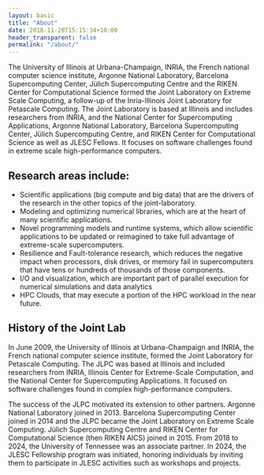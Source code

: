 ```yaml
---
layout: basic
title: "About"
date: 2018-11-28T15:15:34+10:00
header_transparent: false
permalink: "/about/"
---
```


The University of Illinois at Urbana-Champaign, INRIA, the French national computer science institute, Argonne National Laboratory, Barcelona Supercomputing Center, Jülich Supercomputing Centre and the RIKEN Center for Computational Science formed the Joint Laboratory on Extreme Scale Computing, a follow-up of the Inria-Illinois Joint Laboratory for Petascale Computing. The Joint Laboratory is based at Illinois and includes researchers from INRIA, and the National Center for Supercomputing Applications, Argonne National Laboratory, Barcelona Supercomputing Center, Jülich Supercomputing Centre, and RIKEN Center for Computational Science as well as JLESC Fellows. It focuses on software challenges found in extreme scale high-performance computers.

## Research areas include:

* Scientific applications (big compute and big data) that are the drivers of the research in the other topics of the joint-laboratory.
* Modeling and optimizing numerical libraries, which are at the heart of many scientific applications.
* Novel programming models and runtime systems, which allow scientific applications to be updated or reimagined
to take full advantage of extreme-scale supercomputers.
* Resilience and Fault-tolerance research, which reduces the negative impact when processors,
disk drives, or memory fail in supercomputers that have tens or hundreds of thousands of those components.
* I/O and visualization, which are important part of parallel execution for numerical simulations and data analytics
* HPC Clouds, that may execute a portion of the HPC workload in the near future.

## History of the Joint Lab

In June 2009, the University of Illinois at Urbana-Champaign and INRIA, the French national computer science institute, formed the Joint Laboratory for Petascale Computing. The JLPC was based at Illinois and included researchers from INRIA, Illinois Center for Extreme-Scale Computation, and the National Center for Supercomputing Applications. It focused on software challenges found in complex high-performance computers.

The success of the JLPC motivated its extension to other partners. Argonne National Laboratory joined in 2013. Barcelona Supercomputing Center joined in 2014 and the JLPC became the Joint Laboratory on Extreme Scale Computing. Jülich Supercomputing Centre and RIKEN Center for Computational Science (then RIKEN AICS) joined in 2015. From 2018 to 2024, the University of Tennessee was an associate partner. In 2024, the JLESC Fellowship program was initiated, honoring individuals by inviting them to participate in JLESC activities such as workshops and projects.

